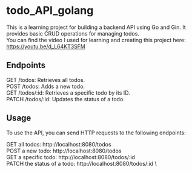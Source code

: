 # todo_API_golang

This is a learning project for building a backend API using Go and Gin. It provides basic CRUD operations for managing todos.  
You can find the video I used for learning and creating this project here: https://youtu.be/d_L64KT3SFM

## Endpoints
GET /todos: Retrieves all todos.  
POST /todos: Adds a new todo.  
GET /todos/\:id: Retrieves a specific todo by its ID.  
PATCH /todos/\:id: Updates the status of a todo.  

## Usage
To use the API, you can send HTTP requests to the following endpoints:

GET all todos: http://localhost:8080/todos  
POST a new todo: http://localhost:8080/todos  
GET a specific todo: http://localhost:8080/todos/:id  
PATCH the status of a todo: http://localhost:8080/todos/:id
\
